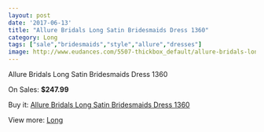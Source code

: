 ```yaml
---
layout: post
date: '2017-06-13'
title: "Allure Bridals Long Satin Bridesmaids Dress 1360"
category: Long
tags: ["sale","bridesmaids","style","allure","dresses"]
image: http://www.eudances.com/5507-thickbox_default/allure-bridals-long-satin-bridesmaids-dress-1360.jpg
---
```

Allure Bridals Long Satin Bridesmaids Dress 1360

On Sales: **$247.99**
<a href="https://www.eudances.com/en/long/1889-allure-bridals-long-satin-bridesmaids-dress-1360.html"><amp-img layout="responsive" width="600" height="600" src="//www.eudances.com/5507-thickbox_default/allure-bridals-long-satin-bridesmaids-dress-1360.jpg" alt="Allure Bridals Long Satin Bridesmaids Dress 1360 0" /></a>
<a href="https://www.eudances.com/en/long/1889-allure-bridals-long-satin-bridesmaids-dress-1360.html"><amp-img layout="responsive" width="600" height="600" src="//www.eudances.com/5508-thickbox_default/allure-bridals-long-satin-bridesmaids-dress-1360.jpg" alt="Allure Bridals Long Satin Bridesmaids Dress 1360 1" /></a>

Buy it: [Allure Bridals Long Satin Bridesmaids Dress 1360](https://www.eudances.com/en/long/1889-allure-bridals-long-satin-bridesmaids-dress-1360.html "Allure Bridals Long Satin Bridesmaids Dress 1360")

View more: [Long](https://www.eudances.com/en/21-long "Long")
